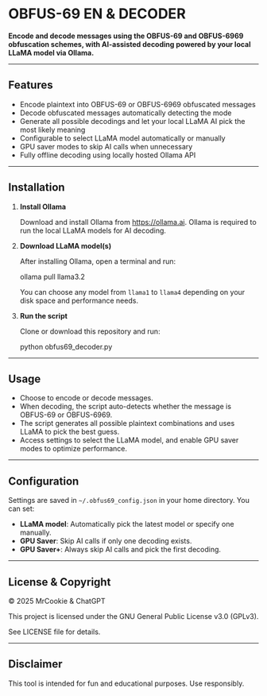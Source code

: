 # OBFUS-69 EN & DECODER

**Encode and decode messages using the OBFUS-69 and OBFUS-6969 obfuscation schemes, with AI-assisted decoding powered by your local LLaMA model via Ollama.**

---

## Features

- Encode plaintext into OBFUS-69 or OBFUS-6969 obfuscated messages
- Decode obfuscated messages automatically detecting the mode
- Generate all possible decodings and let your local LLaMA AI pick the most likely meaning
- Configurable to select LLaMA model automatically or manually
- GPU saver modes to skip AI calls when unnecessary
- Fully offline decoding using locally hosted Ollama API

---

## Installation

1. **Install Ollama**

   Download and install Ollama from https://ollama.ai. Ollama is required to run the local LLaMA models for AI decoding.

2. **Download LLaMA model(s)**

   After installing Ollama, open a terminal and run:

   ollama pull llama3.2

   You can choose any model from `llama1` to `llama4` depending on your disk space and performance needs.

3. **Run the script**

   Clone or download this repository and run:

   python obfus69_decoder.py

---

## Usage

- Choose to encode or decode messages.
- When decoding, the script auto-detects whether the message is OBFUS-69 or OBFUS-6969.
- The script generates all possible plaintext combinations and uses LLaMA to pick the best guess.
- Access settings to select the LLaMA model, and enable GPU saver modes to optimize performance.

---

## Configuration

Settings are saved in `~/.obfus69_config.json` in your home directory. You can set:

- **LLaMA model**: Automatically pick the latest model or specify one manually.
- **GPU Saver**: Skip AI calls if only one decoding exists.
- **GPU Saver+**: Always skip AI calls and pick the first decoding.

---

## License & Copyright

© 2025 MrCookie & ChatGPT

This project is licensed under the GNU General Public License v3.0 (GPLv3).

See LICENSE file for details.

---

## Disclaimer

This tool is intended for fun and educational purposes. Use responsibly.

